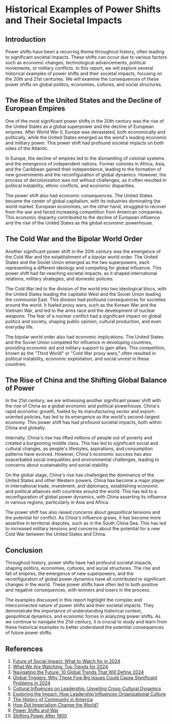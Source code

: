 # Historical Examples of Power Shifts and Their Societal Impacts

## Introduction

Power shifts have been a recurring theme throughout history, often leading to significant societal impacts. These shifts can occur due to various factors such as economic changes, technological advancements, political movements, or military conflicts. In this report, we will explore several historical examples of power shifts and their societal impacts, focusing on the 20th and 21st centuries. We will examine the consequences of these power shifts on global politics, economies, cultures, and social structures.

## The Rise of the United States and the Decline of European Empires

One of the most significant power shifts in the 20th century was the rise of the United States as a global superpower and the decline of European empires. After World War II, Europe was devastated, both economically and politically, while the United States emerged as the world's leading economic and military power. This power shift had profound societal impacts on both sides of the Atlantic.

In Europe, the decline of empires led to the dismantling of colonial systems and the emergence of independent nations. Former colonies in Africa, Asia, and the Caribbean gained their independence, leading to the formation of new governments and the reconfiguration of global dynamics. However, the process of decolonization was not without challenges, as it often resulted in political instability, ethnic conflicts, and economic disparities.

The power shift also had economic consequences. The United States became the center of global capitalism, with its industries dominating the world market. European economies, on the other hand, struggled to recover from the war and faced increasing competition from American companies. This economic disparity contributed to the decline of European influence and the rise of the United States as the global economic powerhouse.

## The Cold War and the Bipolar World Order

Another significant power shift in the 20th century was the emergence of the Cold War and the establishment of a bipolar world order. The United States and the Soviet Union emerged as the two superpowers, each representing a different ideology and competing for global influence. This power shift had far-reaching societal impacts, as it shaped international relations, military strategies, and domestic policies.

The Cold War led to the division of the world into two ideological blocs, with the United States leading the capitalist West and the Soviet Union leading the communist East. This division had profound consequences for societies around the world. It fueled proxy wars, such as the Korean War and the Vietnam War, and led to the arms race and the development of nuclear weapons. The fear of a nuclear conflict had a significant impact on global politics and society, shaping public opinion, cultural production, and even everyday life.

The bipolar world order also had economic implications. The United States and the Soviet Union competed for influence in developing countries, providing economic aid and military support to gain allies. This competition, known as the "Third World" or "Cold War proxy wars," often resulted in political instability, economic exploitation, and social unrest in these countries.

## The Rise of China and the Shifting Global Balance of Power

In the 21st century, we are witnessing another significant power shift with the rise of China as a global economic and political powerhouse. China's rapid economic growth, fueled by its manufacturing sector and export-oriented policies, has led to its emergence as the world's second-largest economy. This power shift has had profound societal impacts, both within China and globally.

Internally, China's rise has lifted millions of people out of poverty and created a burgeoning middle class. This has led to significant social and cultural changes, as people's lifestyles, aspirations, and consumption patterns have evolved. However, China's economic success has also exacerbated social inequalities and environmental challenges, leading to concerns about sustainability and social stability.

On the global stage, China's rise has challenged the dominance of the United States and other Western powers. China has become a major player in international trade, investment, and diplomacy, establishing economic and political alliances with countries around the world. This has led to a reconfiguration of global power dynamics, with China asserting its influence in various regions, particularly in Asia and Africa.

The power shift has also raised concerns about geopolitical tensions and the potential for conflict. As China's influence grows, it has become more assertive in territorial disputes, such as in the South China Sea. This has led to increased military tensions and concerns about the potential for a new Cold War between the United States and China.

## Conclusion

Throughout history, power shifts have had profound societal impacts, shaping politics, economies, cultures, and social structures. The rise and fall of empires, the emergence of new superpowers, and the reconfiguration of global power dynamics have all contributed to significant changes in the world. These power shifts have often led to both positive and negative consequences, with winners and losers in the process.

The examples discussed in this report highlight the complex and interconnected nature of power shifts and their societal impacts. They demonstrate the importance of understanding historical context, geopolitical dynamics, and economic forces in analyzing power shifts. As we continue to navigate the 21st century, it is crucial to study and learn from these historical examples to better understand the potential consequences of future power shifts.

## References

1. [Future of Social Impact: What to Watch for in 2024](https://www.fsg.org/blog/future-of-social-impact-2024/)
2. [What We Are Watching: Top Trends for 2024](https://impact.economist.com/perspectives/strategy-leadership/what-we-are-watching-top-trends-2024)
3. [Navigating the Future: 10 Global Trends That Will Define 2024](https://www.forbes.com/sites/bernardmarr/2023/10/31/navigating-the-future-10-global-trends-that-will-define-2024/)
4. [Global Triggers: Why These Five Big Issues Could Cause Significant Problems in 2024](https://theconversation.com/global-triggers-why-these-five-big-issues-could-cause-significant-problems-in-2024-219371)
5. [Cultural Influences on Leadership: Unveiling Cross-Cultural Dynamics](https://aaronhall.com/insights/cultural-influences-on-leadership-unveiling-cross-cultural-dynamics/)
6. [Exploring the Impact: How Leadership Influences Organizational Culture](https://culturepartners.com/insights/exploring-the-impact-how-leadership-influences-organizational-culture/)
7. [The History of Community in America](https://time.com/5917385/history-community-america/)
8. [How Did Imperialism Change the World?](https://brilliantio.com/how-did-imperialism-change-the-world/)
9. [Power Shifts and War](https://oxfordre.com/politics/politics/view/10.1093/acrefore/9780190228637.001.0001/acrefore-9780190228637-e-547)
10. [Shifting Power After 1900](https://library.fiveable.me/ap-world/unit-7/shifting-power-after-1900/study-guide/ZUAXtdeXfQeNqXhJxiEg)
